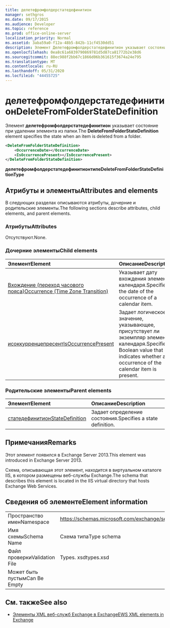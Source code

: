 ```yaml
---
title: делетефромфолдерстатедефинитион
manager: sethgros
ms.date: 09/17/2015
ms.audience: Developer
ms.topic: reference
ms.prod: office-online-server
localization_priority: Normal
ms.assetid: 3aba59a0-f12a-48b5-842b-11cf4530dd51
description: Элемент Делетефромфолдерстатедефинитион указывает состояние при удалении элемента из папки.
ms.openlocfilehash: 0ea8c61a6839790869781d5d87ca81772b2e38d6
ms.sourcegitcommit: 88ec988f2bb67c1866d06b361615f3674a24e795
ms.translationtype: MT
ms.contentlocale: ru-RU
ms.lasthandoff: 05/31/2020
ms.locfileid: "44455725"
---
```

# <a name="deletefromfolderstatedefinition"></a><span data-ttu-id="97df4-103">делетефромфолдерстатедефинитион</span><span class="sxs-lookup"><span data-stu-id="97df4-103">DeleteFromFolderStateDefinition</span></span>

<span data-ttu-id="97df4-104">Элемент **делетефромфолдерстатедефинитион** указывает состояние при удалении элемента из папки.</span><span class="sxs-lookup"><span data-stu-id="97df4-104">The **DeleteFromFolderStateDefinition** element specifies the state when an item is deleted from a folder.</span></span> 
  
```XML
<DeleteFromFolderStateDefinition>
    <OccurrenceDate></OccurrenceDate>
    <IsOccurrencePresent></IsOccurrencePresent>
</DeleteFromFolderStateDefinition>
```

 <span data-ttu-id="97df4-105">**делетефромфолдерстатедефинитионтипе**</span><span class="sxs-lookup"><span data-stu-id="97df4-105">**DeleteFromFolderStateDefinitionType**</span></span>
## <a name="attributes-and-elements"></a><span data-ttu-id="97df4-106">Атрибуты и элементы</span><span class="sxs-lookup"><span data-stu-id="97df4-106">Attributes and elements</span></span>

<span data-ttu-id="97df4-107">В следующих разделах описываются атрибуты, дочерние и родительские элементы.</span><span class="sxs-lookup"><span data-stu-id="97df4-107">The following sections describe attributes, child elements, and parent elements.</span></span>
  
### <a name="attributes"></a><span data-ttu-id="97df4-108">Атрибуты</span><span class="sxs-lookup"><span data-stu-id="97df4-108">Attributes</span></span>

<span data-ttu-id="97df4-109">Отсутствуют.</span><span class="sxs-lookup"><span data-stu-id="97df4-109">None.</span></span>
  
### <a name="child-elements"></a><span data-ttu-id="97df4-110">Дочерние элементы</span><span class="sxs-lookup"><span data-stu-id="97df4-110">Child elements</span></span>

|<span data-ttu-id="97df4-111">**Элемент**</span><span class="sxs-lookup"><span data-stu-id="97df4-111">**Element**</span></span>|<span data-ttu-id="97df4-112">**Описание**</span><span class="sxs-lookup"><span data-stu-id="97df4-112">**Description**</span></span>|
|:-----|:-----|
|[<span data-ttu-id="97df4-113">Вхождение (переход часового пояса)</span><span class="sxs-lookup"><span data-stu-id="97df4-113">Occurrence (Time Zone Transition)</span></span>](occurrence-time-zone-transition.md) <br/> |<span data-ttu-id="97df4-114">Указывает дату вхождения элемента календаря.</span><span class="sxs-lookup"><span data-stu-id="97df4-114">Specifies the date of the occurrence of a calendar item.</span></span>  <br/> |
|[<span data-ttu-id="97df4-115">исоккурренцепресент</span><span class="sxs-lookup"><span data-stu-id="97df4-115">IsOccurrencePresent</span></span>](isoccurrencepresent.md) <br/> |<span data-ttu-id="97df4-116">Задает логическое значение, указывающее, присутствует ли экземпляр элемента календаря.</span><span class="sxs-lookup"><span data-stu-id="97df4-116">Specifies a Boolean value that indicates whether an occurrence of the calendar item is present.</span></span>  <br/> |
   
### <a name="parent-elements"></a><span data-ttu-id="97df4-117">Родительские элементы</span><span class="sxs-lookup"><span data-stu-id="97df4-117">Parent elements</span></span>

|<span data-ttu-id="97df4-118">**Элемент**</span><span class="sxs-lookup"><span data-stu-id="97df4-118">**Element**</span></span>|<span data-ttu-id="97df4-119">**Описание**</span><span class="sxs-lookup"><span data-stu-id="97df4-119">**Description**</span></span>|
|:-----|:-----|
|[<span data-ttu-id="97df4-120">статедефинитион</span><span class="sxs-lookup"><span data-stu-id="97df4-120">StateDefinition</span></span>](statedefinition.md) <br/> |<span data-ttu-id="97df4-121">Задает определение состояния.</span><span class="sxs-lookup"><span data-stu-id="97df4-121">Specifies a state definition.</span></span>  <br/> |
   
## <a name="remarks"></a><span data-ttu-id="97df4-122">Примечания</span><span class="sxs-lookup"><span data-stu-id="97df4-122">Remarks</span></span>

<span data-ttu-id="97df4-123">Этот элемент появился в Exchange Server 2013.</span><span class="sxs-lookup"><span data-stu-id="97df4-123">This element was introduced in Exchange Server 2013.</span></span>
  
<span data-ttu-id="97df4-124">Схема, описывающая этот элемент, находится в виртуальном каталоге IIS, в котором размещены веб-службы Exchange.</span><span class="sxs-lookup"><span data-stu-id="97df4-124">The schema that describes this element is located in the IIS virtual directory that hosts Exchange Web Services.</span></span>
  
## <a name="element-information"></a><span data-ttu-id="97df4-125">Сведения об элементе</span><span class="sxs-lookup"><span data-stu-id="97df4-125">Element information</span></span>

|||
|:-----|:-----|
|<span data-ttu-id="97df4-126">Пространство имен</span><span class="sxs-lookup"><span data-stu-id="97df4-126">Namespace</span></span>  <br/> |https://schemas.microsoft.com/exchange/services/2006/types  <br/> |
|<span data-ttu-id="97df4-127">Имя схемы</span><span class="sxs-lookup"><span data-stu-id="97df4-127">Schema Name</span></span>  <br/> |<span data-ttu-id="97df4-128">Схема типа</span><span class="sxs-lookup"><span data-stu-id="97df4-128">Type schema</span></span>  <br/> |
|<span data-ttu-id="97df4-129">Файл проверки</span><span class="sxs-lookup"><span data-stu-id="97df4-129">Validation File</span></span>  <br/> |<span data-ttu-id="97df4-130">Types. xsd</span><span class="sxs-lookup"><span data-stu-id="97df4-130">types.xsd</span></span>  <br/> |
|<span data-ttu-id="97df4-131">Может быть пустым</span><span class="sxs-lookup"><span data-stu-id="97df4-131">Can Be Empty</span></span>  <br/> ||
   
## <a name="see-also"></a><span data-ttu-id="97df4-132">См. также</span><span class="sxs-lookup"><span data-stu-id="97df4-132">See also</span></span>

- [<span data-ttu-id="97df4-133">Элементы XML веб-служб Exchange в Exchange</span><span class="sxs-lookup"><span data-stu-id="97df4-133">EWS XML elements in Exchange</span></span>](ews-xml-elements-in-exchange.md)

